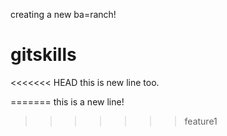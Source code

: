 creating a new ba=ranch!
# gitskills
<<<<<<< HEAD
this is new line too.

=======
this is a new line!
>>>>>>> feature1
